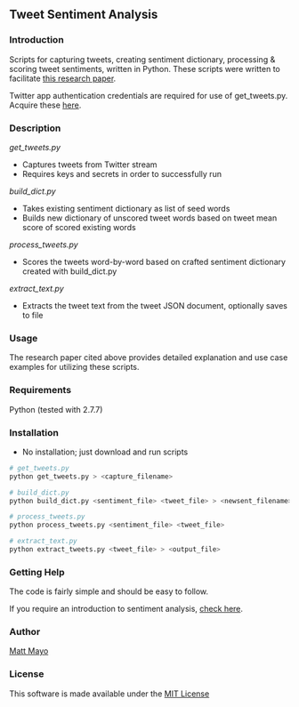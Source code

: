 ## Tweet Sentiment Analysis

### Introduction

Scripts for capturing tweets, creating sentiment dictionary, processing & scoring tweet sentiments, written in Python. These scripts were written to facilitate [this research paper](http://arxiv.org/abs/1406.3287).

Twitter app authentication credentials are required for use of get_tweets.py. Acquire these [here](https://dev.twitter.com/).

### Description

*get_tweets.py*

- Captures tweets from Twitter stream
- Requires keys and secrets in order to successfully run

*build_dict.py*

- Takes existing sentiment dictionary as list of seed words
- Builds new dictionary of unscored tweet words based on tweet mean score of scored existing words

*process_tweets.py*

- Scores the tweets word-by-word based on crafted sentiment dictionary created with build_dict.py

*extract_text.py*

- Extracts the tweet text from the tweet JSON document, optionally saves to file
 
### Usage

The research paper cited above provides detailed explanation and use case examples for utilizing these scripts.

### Requirements

Python (tested with 2.7.7)

### Installation

- No installation; just download and run scripts

```python
# get_tweets.py
python get_tweets.py > <capture_filename>

# build_dict.py
python build_dict.py <sentiment_file> <tweet_file> > <newsent_filename>

# process_tweets.py
python process_tweets.py <sentiment_file> <tweet_file>

# extract_text.py
python extract_tweets.py <tweet_file> > <output_file>
```

### Getting Help

The code is fairly simple and should be easy to follow.

If you require an introduction to sentiment analysis, [check here](http://en.wikipedia.org/wiki/Sentiment_analysis).

### Author

[Matt Mayo](http://about.me/mattmayo)

### License

This software is made available under the [MIT License](http://choosealicense.com/licenses/mit/)
